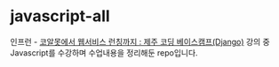 # javascript-all
인프런 - [코알못에서 웹서비스 런칭까지 : 제주 코딩 베이스캠프(Django)](https://www.inflearn.com/course/web_fullstack) 강의 중 Javascript를 수강하며 수업내용을 정리해둔 repo입니다.
